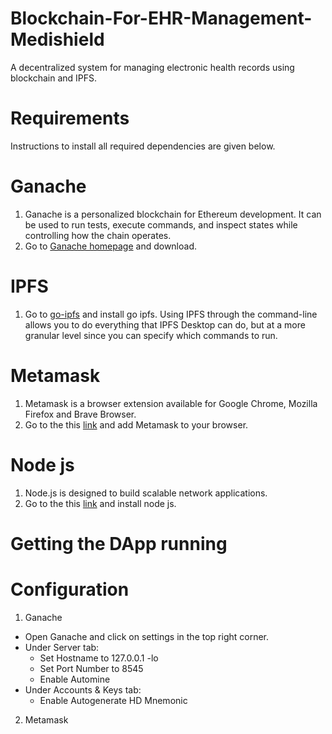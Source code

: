 # Blockchain-For-EHR-Management-Medishield
A decentralized system for managing electronic health records using blockchain and IPFS.

# Requirements
 Instructions to install all required dependencies are given below.

# Ganache
1. Ganache is a personalized blockchain for Ethereum development. It can be used to run tests, execute commands, and inspect states while controlling how the chain          operates.
2. Go to [Ganache homepage](https://www.trufflesuite.com/ganache) and download.

# IPFS
1. Go to [go-ipfs](https://dist.ipfs.io/#go-ipfs) and install go ipfs.  Using IPFS through the command-line allows you to do everything that IPFS Desktop can do, but at    a more granular level since you can specify which commands to run.

# Metamask
1. Metamask is a browser extension available for Google Chrome, Mozilla Firefox and Brave Browser.
2. Go to the this [link](https://metamask.io/) and add Metamask to your browser.

# Node js
1. Node.js is designed to build scalable network applications.
2. Go to the this [link](https://nodejs.org/en/download/) and install node js.


# Getting the DApp running

# Configuration

1. Ganache

  * Open Ganache and click on settings in the top right corner.
  * Under Server tab:
     * Set Hostname to 127.0.0.1 -lo
     * Set Port Number to 8545
     * Enable Automine
  *  Under Accounts & Keys tab:
     * Enable Autogenerate HD Mnemonic

2. Metamask

   
